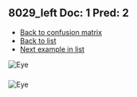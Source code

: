 ## 8029_left Doc: 1 Pred: 2
- [Back to confusion matrix](https://github.com/juliandewit/kaggle_retinopathy/blob/master/matrix.md)
- [Back to list](https://github.com/juliandewit/kaggle_retinopathy/blob/master/lists/12/list.md)
- [Next example in list](https://github.com/juliandewit/kaggle_retinopathy/blob/master/lists/12/83/8388_left.md)

![Eye](https://retinopaty.blob.core.windows.net/size1024/8029_left_1.jpeg)

### 

![Eye]()
